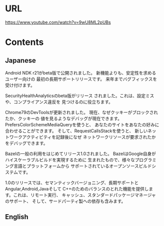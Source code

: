 # URL
https://www.youtube.com/watch?v=9wU8ML2pUBs

# Contents
## Japanese
Android NDK r21がbeta版で公開されました。
新機能よりも、安定性を求めるユーザー向けの
最初の長期サポートリリースです。
来年までバグフィックスを受け付けます。

SecurityHealthAnalyticsのbeta版がリリース
されました。これは、設定ミスや、コンプライアンス違反を
見つけるのに役立ちます。

Chrome79のDevToolsが更新されました。
現在、なぜクッキーがブロックされたか、クッキーの
値を見るようなデバッグが現在できます。
PrefersColorSchemeMediaQueryを使うと、
あなたのサイトをあなたの好みに合わせることができます。
そして、RequestCallsStackを使うと、
新しいネットワークアクティビティを記録後になぜ
ネットワークリソースが要求されたかをデバッグできます。

Bazelの一般の利用をはじめてリリース1.0されました。
BazelはGoogle自身がハイスケーラブルビルドを実現するために
生まれたもので、様々なプログラミング言語とプラットフォームから
サポートされているオープンソースビルドシステムです。

1.0のリリースでは、セマンティックバージョニング、長期サポートとAngular,Android,Javaそして
C++のためのバランスのとれた機能を提供します。これは、リモート実行、
キャッシュ、スタンダードパッケージマネージャのサポート、
そして、サードパーティ製への依存も含みます。
## English
